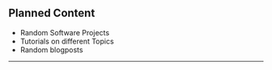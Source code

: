 ## Planned Content

* Random Software Projects
* Tutorials on different Topics
* Random blogposts

***
